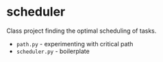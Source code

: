 # scheduler

Class project finding the optimal scheduling of tasks.

* `path.py` - experimenting with critical path
* `scheduler.py` - boilerplate
